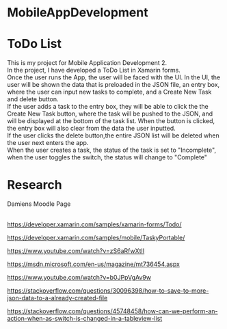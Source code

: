 # MobileAppDevelopment

<h1>ToDo List</h1>
This is my project for Mobile Application Development 2.<br>
In the project, I have developed a ToDo List in Xamarin forms.<br>
Once the user runs the App, the user will be faced with the UI. In the UI, the user will be shown the data that is preloaded in the JSON file, an entry box, where the user can input new tasks to complete, and a Create New Task and delete button.<br>
If the user adds a task to the entry box, they will be able to click the the Create New Task button, where the task will be pushed to the JSON, and will be displayed at the bottom of the task list. When the button is clicked, the entry box will also clear from the data the user inputted.<br>
If the user clicks the delete button,the entire JSON list will be deleted when the user next enters the app.<br>
When the user creates a task, the status of the task is set to "Incomplete", when the user toggles the switch, the status will change to "Complete"


<h1>Research</h1>
Damiens Moodle Page<br></br>

https://developer.xamarin.com/samples/xamarin-forms/Todo/<br>

https://developer.xamarin.com/samples/mobile/TaskyPortable/<br>

https://www.youtube.com/watch?v=zS6aRfwXtII<br>

https://msdn.microsoft.com/en-us/magazine/mt736454.aspx<br>

https://www.youtube.com/watch?v=b0JPpVgAv9w<br>

https://stackoverflow.com/questions/30096398/how-to-save-to-more-json-data-to-a-already-created-file<br>

https://stackoverflow.com/questions/45748458/how-can-we-perform-an-action-when-as-switch-is-changed-in-a-tableview-list<br>
